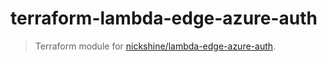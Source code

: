 # terraform-lambda-edge-azure-auth

>Terraform module for [nickshine/lambda-edge-azure-auth].

[nickshine/lambda-edge-azure-auth]:https://github.com/nickshine/lambda-edge-azure-auth
